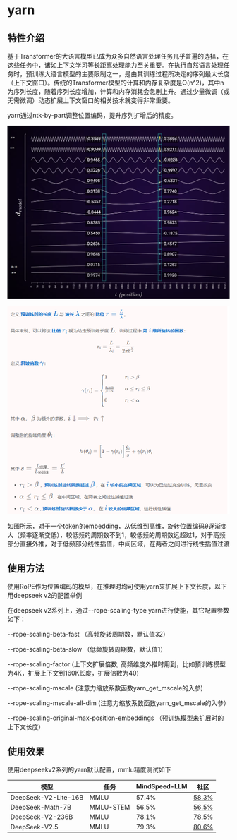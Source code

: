 # yarn

## 特性介绍

基于Transformer的大语言模型已成为众多自然语言处理任务几乎普遍的选择，在这些任务中，诸如上下文学习等长距离处理能力至关重要。在执行自然语言处理任务时，预训练大语言模型的主要限制之一，是由其训练过程所决定的序列最大长度（上下文窗口）。传统的Transformer模型的计算和内存复杂度是O(n^2)，其中n为序列长度，随着序列长度增加，计算和内存消耗会急剧上升。通过少量微调（或无需微调）动态扩展上下文窗口的相关技术就变得非常重要。

yarn通过ntk-by-part调整位置编码，提升序列扩增后的精度。


![posiiton_embedding.png](../../../sources/images/yarn/position_embedding.PNG)

![ntk_by_parts.png](../../../sources/images/yarn/ntk_by_parts.png)

如图所示，对于一个token的embedding，从低维到高维，旋转位置编码θ逐渐变大（频率逐渐变低），较低频的周期数不到1，较低频的周期数远超过1，对于高频部分直接外推，对于低频部分线性插值，中间区域，在两者之间进行线性插值过渡

## 使用方法

使用RoPE作为位置编码的模型，在推理时均可使用yarn来扩展上下文长度，以下用deepseek v2的配置举例

在deepseek v2系列上，通过--rope-scaling-type yarn进行使能，其它配置参数如下：

--rope-scaling-beta-fast  （高频旋转周期数，默认值32）

--rope-scaling-beta-slow  （低频旋转周期数，默认值1）

--rope-scaling-factor      (上下文扩展倍数, 高频维度外推时用到，比如预训练模型为4K，扩展上下文到160K长度，扩展倍数为40)

--rope-scaling-mscale      (注意力缩放系数函数yarn_get_mscale的入参)

--rope-scaling-mscale-all-dim (注意力缩放系数函数yarn_get_mscale的入参）

--rope-scaling-original-max-position-embeddings  （预训练模型未扩展时的上下文长度）


## 使用效果

使用deepseekv2系列的yarn默认配置，mmlu精度测试如下

| 模型                   | 任务     | MindSpeed-LLM | 社区                                                                    |
|----------------------|--------|-----------|-----------------------------------------------------------------------|
| DeepSeek-V2-Lite-16B | MMLU   | 57.4%     | [58.3%](https://huggingface.co/deepseek-ai/DeepSeek-V2-Lite)          |
| DeepSeek-Math-7B     |MMLU-STEM| 56.5%    | [56.5%](https://github.com/deepseek-ai/DeepSeek-Math)          |
| DeepSeek-V2-236B     | MMLU   | 78.1%         | [78.5%](https://huggingface.co/deepseek-ai/DeepSeek-V2)          |
| DeepSeek-V2.5        | MMLU   | 79.3%         | [80.6%](https://github.com/deepseek-ai/DeepSeek-V3)          |








